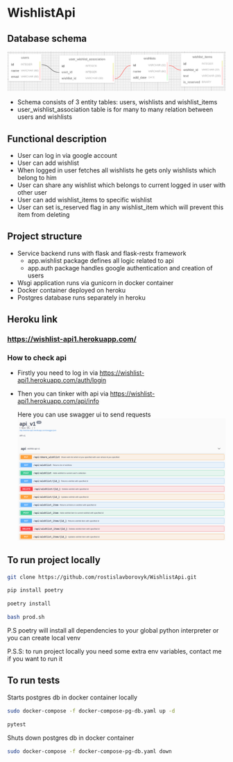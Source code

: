 # WishlistApi

## Database schema
![alt text](img/db_schema.png)

- Schema consists of 3 entity tables: users, wishlists and wishlist_items
- user_wishlist_association table is for many to many relation between users and wishlists

## Functional description
- User can log in via google account
- User can add wishlist 
- When logged in user fetches all wishlists he gets only wishlists which belong to him
- User can share any wishlist which belongs to current logged in user with other user
- User can add wishlist_items to specific wishlist
- User can set is_reserved flag in any wishlist_item which will prevent this item from deleting

## Project structure

- Service backend runs with flask and flask-restx framework 
  * app.wishlist package defines all logic related to api
  * app.auth package handles google authentication and creation of users
- Wsgi application runs via gunicorn in docker container
- Docker container deployed on heroku
- Postgres database runs separately in heroku

## Heroku link
### https://wishlist-api1.herokuapp.com/

### How to check api

- Firstly you need to log in via https://wishlist-api1.herokuapp.com/auth/login
- Then you can tinker with api via https://wishlist-api1.herokuapp.com/api/info

  Here you can use swagger ui to send requests
  ![alt text](img/info_img.png)

## To run project locally
 ```sh 
git clone https://github.com/rostislavborovyk/WishlistApi.git
```
 ```sh 
pip install poetry
```
 ```sh 
poetry install 
```
 ```sh 
bash prod.sh
```
P.S poetry will install all dependencies to your global python interpreter or you can create local venv

P.S.S: to run project locally you need some extra env variables, contact me if you want to run it 

## To run tests
Starts postgres db in docker container locally
```sh 
sudo docker-compose -f docker-compose-pg-db.yaml up -d
```
```sh 
pytest
```
Shuts down postgres db in docker container 
```sh 
sudo docker-compose -f docker-compose-pg-db.yaml down
```
